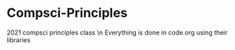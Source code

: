 # Compsci-Principles
2021 compsci principles class \n
Everything is done in code.org using their libraries
